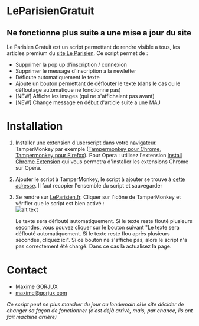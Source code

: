 # LeParisienGratuit

## Ne fonctionne plus suite a une mise a jour du site

Le Parisien Gratuit est un script permettant de rendre visible a tous, les articles premium du [site Le Parisien](http://www.leparisien.fr). Ce script permet de :
* Supprimer la pop up d'inscription / connexion
* Supprimer le message d'inscription a la newletter
* Défloute automatiquement le texte
* Ajoute un bouton permettant de déflouter le texte (dans le cas ou le défloutage automatique ne fonctionne pas)
* [NEW] Affiche les images (qui ne s'affichaient pas avant)
* [NEW] Change message en début d'article suite a une MAJ  

# Installation
1. Installer une extension d'userscript dans votre navigateur. TamperMonkey par exemple ([Tampermonkey pour Chrome](https://chrome.google.com/webstore/detail/tampermonkey/dhdgffkkebhmkfjojejmpbldmpobfkfo?hl=fr), [Tampermonkey pour Firefox](https://addons.mozilla.org/en-US/firefox/addon/tampermonkey/)).
Pour Opera : utilisez l'extension [Install Chrome Extension](https://addons.opera.com/fr/extensions/details/install-chrome-extensions/) qui vous permetra d'installer les extensions Chrome sur Opera.

2. Ajouter le script à TamperMonkey, le script à ajouter se trouve à [cette adresse](https://github.com/maximegorjux/leparisien/blob/master/free.js). Il faut recopier l'ensemble du script et sauvegarder

3. Se rendre sur [LeParisien.fr](http://www.leparisien.fr). Cliquer sur l'icône de TamperMonkey et vérifier que le script est bien activé :  
![alt text](https://www.zupimages.net/up/19/31/if4k.png "Extension activé")

   Le texte sera déflouté automatiquement. Si le texte reste flouté plusieurs secondes, vous pouvez cliquer sur le bouton suivant "Le texte sera déflouté automatiquement. Si le texte reste flou après plusieurs secondes, cliquez ici".
   Si ce bouton ne s'affiche pas, alors le script n'a pas correctement été chargé. Dans ce cas là actualisez la page.

# Contact
* [Maxime GORJUX](https://maxime.gorjux.com)
* maxime@gorjux.com



_Ce script peut ne plus marcher du jour au lendemain si le site décider de changer sa façon de fonctionner (c'est déjà arrivé, mais, par chance, ils ont fait machine arrière)_
